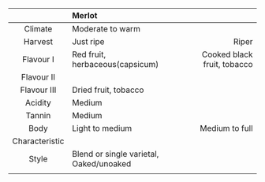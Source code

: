 |  | Merlot |  |
|:---:|:--- | ---: |
| Climate | Moderate to warm |  |
| Harvest | Just ripe | Riper |
| Flavour I | Red fruit, herbaceous(capsicum) | Cooked black fruit, tobacco |
| Flavour II |  |   |
| Flavour III | Dried fruit, tobacco |  | 
| Acidity | Medium |  |
| Tannin | Medium |  |
| Body | Light to medium | Medium to full |
| Characteristic |  |
| Style| Blend or single varietal, Oaked/unoaked |  |
|  |  |  |